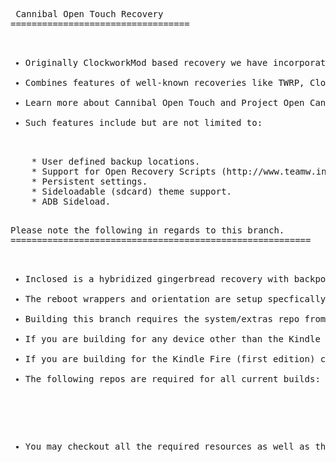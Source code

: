 <pre> Cannibal Open Touch Recovery
==================================

<ul>
<li>Originally ClockworkMod based recovery we have incorporated and updated touch controls originally written by Napstar of Team Utter Chaos.</li>
<li>Combines features of well-known recoveries like TWRP, ClockworkMod and AmonRA to allow users to easily and effortlessly manage their Android-powered devices.</li>
<li>Learn more about Cannibal Open Touch and Project Open Cannibal at http://www.projectopencannibal.net/the-project/ or come join as on our Forums at http://forums.projectopencannibal.net/.</li>
<li>Such features include but are not limited to:</li>
</ul>
	* User defined backup locations.
	* Support for Open Recovery Scripts (http://www.teamw.in/OpenRecoveryScript).
	* Persistent settings.
	* Sideloadable (sdcard) theme support.
	* ADB Sideload.

<pre>Please note the following in regards to this branch.
=========================================================

<ul>
<li>Inclosed is a hybridized gingerbread recovery with backported ext4 and 'Retouch Binaries' for 3.0 boot image compatibility on the Kindle Fire (first edition).</li>
<li>The reboot wrappers and orientation are setup specfically for the Kindle Fire (first edition).</li>
<li>Building this branch requires the system/extras repo from Jellybean, specfically 'system/extras/ext4_utils' in order to work.</li>
<li>If you are building for any device other than the Kindle Fire (first edition) please checkout either https://github.com/ProjectOpenCannibal/android_bootable_recovery/tree/gingerbread (legacy devices) or https://github.com/ProjectOpenCannibal/android_bootable_recovery/tree/jellybean (newer devices, experimental) instead.</li>
<li>If you are building for the Kindle Fire (first edition) consider checking out a specific tag, they will be the ones labeled landscape.</li>
<li>The following repos are required for all current builds: https://github.com/ProjectOpenCannibal/android_bootable_recovery_res and https://github.com/ProjectOpenCannibal/android_bootable_recovery_gui/tree/gingerbread.</li>
</ul>

<ul>
<li>You may checkout all the required resources as well as the most recent stable tag by using one of the included local_manifests here: https://github.com/ProjectOpenCannibal/cotr-local_manifests</li>
</ul>
